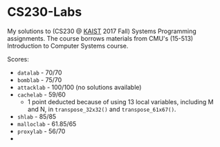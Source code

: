 # CS230-Labs

My solutions to (CS230 @ [KAIST](http://kaist.edu) 2017 Fall) Systems Programming assignments. The course borrows materials from CMU's (15-513) Introduction to Computer Systems course.

Scores:

* `datalab` - 70/70
* `bomblab` - 75/70
* `attacklab` - 100/100 (no solutions available)
* `cachelab` - 59/60
  * 1 point deducted because of using 13 local variables, including M and N, in `transpose_32x32()` and `transpose_61x67()`.
* `shlab` - 85/85
* `malloclab` - 61.85/65
* `proxylab` - 56/70
* 